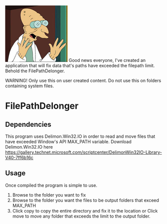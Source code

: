 ﻿<img src="img/farnsworth.jpg"> Good news everyone, I've created an application that will fix data that's paths have exceeded the filepath limit. Behold the FilePathDelonger.
 
 WARNING! Only use this on user created content. Do not use this on folders containing system files.

# FilePathDelonger
## Dependencies

This program uses Delimon.Win32.IO in order to read and move files that have exceeded Window's API MAX_PATH variable. Download Delimon.Win32.IO here https://gallery.technet.microsoft.com/scriptcenter/DelimonWin32IO-Library-V40-7ff6b16c

## Usage

Once compiled the program is simple to use.

1. Browse to the folder you want to fix
2. Browse to the folder you want the files to be output folders that exceed MAX_PATH
3. Click copy to copy the entire directory and fix it to the location or Click move to move any folder that exceeds the limit to the output folder.


